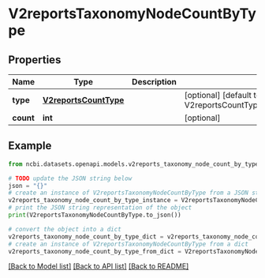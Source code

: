 # V2reportsTaxonomyNodeCountByType


## Properties

Name | Type | Description | Notes
------------ | ------------- | ------------- | -------------
**type** | [**V2reportsCountType**](V2reportsCountType.md) |  | [optional] [default to V2reportsCountType.COUNT_TYPE_UNSPECIFIED]
**count** | **int** |  | [optional] 

## Example

```python
from ncbi.datasets.openapi.models.v2reports_taxonomy_node_count_by_type import V2reportsTaxonomyNodeCountByType

# TODO update the JSON string below
json = "{}"
# create an instance of V2reportsTaxonomyNodeCountByType from a JSON string
v2reports_taxonomy_node_count_by_type_instance = V2reportsTaxonomyNodeCountByType.from_json(json)
# print the JSON string representation of the object
print(V2reportsTaxonomyNodeCountByType.to_json())

# convert the object into a dict
v2reports_taxonomy_node_count_by_type_dict = v2reports_taxonomy_node_count_by_type_instance.to_dict()
# create an instance of V2reportsTaxonomyNodeCountByType from a dict
v2reports_taxonomy_node_count_by_type_from_dict = V2reportsTaxonomyNodeCountByType.from_dict(v2reports_taxonomy_node_count_by_type_dict)
```
[[Back to Model list]](../README.md#documentation-for-models) [[Back to API list]](../README.md#documentation-for-api-endpoints) [[Back to README]](../README.md)


